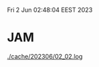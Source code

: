 Fri  2 Jun 02:48:04 EEST 2023
# JAM
<a href='./cache/202306/02_02.log'>./cache/202306/02_02.log</a>
